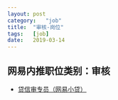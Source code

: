 ```yaml
---
layout:	post
category:	"job"
title:	"审核-岗位"
tags:	[job]
date:	2019-03-14
---
```

## 网易内推职位类别：审核
- [贷信审专员（网易小贷）](http://mobile.bole.netease.com/bole/boleDetail?id=955&employeeId=346f03c3cda5f04c&key=all)
